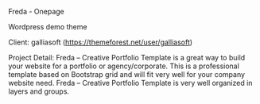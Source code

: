 Freda - Onepage

Wordpress demo theme

Client: galliasoft (https://themeforest.net/user/galliasoft)

Project Detail:
Freda – Creative Portfolio Template is a great way to build your website for a portfolio or agency/corporate. 
This is a professional template based on Bootstrap grid and will fit very well for your company website need. 
Freda – Creative Portfolio Template is very well organized in layers and groups.
